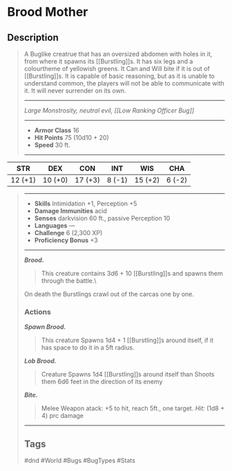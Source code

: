 # Brood Mother

## Description

> A Buglike creatrue that has an oversized abdomen with holes in it,
> from where it spawns its \[[Burstling]\]s.
> It has six legs and a colourtheme of yellowish greens.
> It Can and Will bite if it is out of \[[Burstling]\]s.
> It is capable of basic reasoning, but as it is unable to understand common,
> the players will not be able to communicate with it.
> It will never surrender on its own.
>
> ______________________________________________________________________
>
> *Large Monstrosity, neutral evil, \[[Low Ranking Officer Bug]\]*
>
> ______________________________________________________________________
>
> - **Armor Class** 16
> - **Hit Points** 75 (10d10 + 20)
> - **Speed** 30 ft.
>
> ______________________________________________________________________

| STR | DEX | CON | INT | WIS |CHA |
|:---:|:---:|:---:|:---:|:---:|:---:|
|12 (+1)|10 (+0)|17 (+3)|8 (-1)|15 (+2)|6 (-2)|

> ______________________________________________________________________
>
> - **Skills** Intimidation +1, Perception +5
> - **Damage Immunities** acid
> - **Senses** darkvision 60 ft., passive Perception 10
> - **Languages** —
> - **Challenge** 6 (2,300 XP)
> - **Proficiency Bonus** +3
>
> ______________________________________________________________________
>
> ***Brood.***
>
> > This creature contains 3d6 + 10 \[[Burstling]\]s and spawns
> > them through the battle.\\
>
> On death the Burstlings crawl out of the carcas one by one.
>
> ### Actions
>
> ***Spawn Brood.***
>
> > This creature Spawns 1d4 + 1 \[[Burstling]\]s around itself,
> > if it has space to do it in a 5ft radius.
>
> ***Lob Brood.***
>
> > Creature Spawns 1d4 \[[Burstling]\]s around itself than Shoots
> > them 6d6 feet in the direction of its enemy
>
> ***Bite.***
>
> > Melee Weapon atack: +5 to hit, reach 5ft., one target. *Hit:* (1d8 + 4) prc damage
>
> ______________________________________________________________________
>
> ## Tags
>
> #dnd #World #Bugs #BugTypes #Stats
